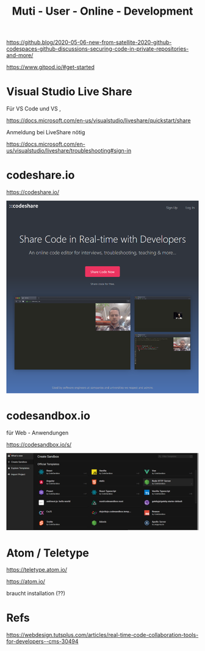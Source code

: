 ﻿---
layout: post
title: Muti - User - Online - Development 
categories: 
tags: 
---


https://github.blog/2020-05-06-new-from-satellite-2020-github-codespaces-github-discussions-securing-code-in-private-repositories-and-more/ 


https://www.gitpod.io/#get-started 



# Visual Studio Live Share

Für VS Code und VS , 

<https://docs.microsoft.com/en-us/visualstudio/liveshare/quickstart/share> 

Anmeldung bei LiveShare nötig 

https://docs.microsoft.com/en-us/visualstudio/liveshare/troubleshooting#sign-in 


# codeshare.io 

<https://codeshare.io/>

![Codeshare.Io](../pic/codeshare.io.png)

# codesandbox.io

für  Web - Anwendungen 


<https://codesandbox.io/s/>

![2020 09 14 Codesandbox](../pic/2020-09-14-codesandbox.png)


# Atom / Teletype 

<https://teletype.atom.io/>

<https://atom.io/>

braucht installation (??)

# Refs

https://webdesign.tutsplus.com/articles/real-time-code-collaboration-tools-for-developers--cms-30494 
